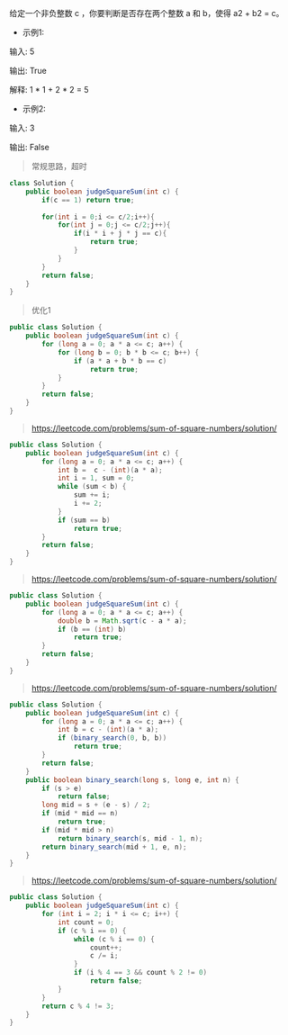 给定一个非负整数 c ，你要判断是否存在两个整数 a 和 b，使得 a2 + b2 = c。

- 示例1:

输入: 5

输出: True

解释: 1 * 1 + 2 * 2 = 5
 

- 示例2:

输入: 3

输出: False

>常规思路，超时
```java
class Solution {
    public boolean judgeSquareSum(int c) {
        if(c == 1) return true;
        
        for(int i = 0;i <= c/2;i++){
            for(int j = 0;j <= c/2;j++){
                if(i * i + j * j == c){
                    return true;
                }
            }
        }
        return false;
    }
}
```
>优化1
```java
public class Solution {
    public boolean judgeSquareSum(int c) {
        for (long a = 0; a * a <= c; a++) {
            for (long b = 0; b * b <= c; b++) {
                if (a * a + b * b == c)
                    return true;
            }
        }
        return false;
    }
}
```
>https://leetcode.com/problems/sum-of-square-numbers/solution/
```java
public class Solution {
    public boolean judgeSquareSum(int c) {
        for (long a = 0; a * a <= c; a++) {
            int b =  c - (int)(a * a);
            int i = 1, sum = 0;
            while (sum < b) {
                sum += i;
                i += 2;
            }
            if (sum == b)
                return true;
        }
        return false;
    }
}
```
>https://leetcode.com/problems/sum-of-square-numbers/solution/
```java
public class Solution {
    public boolean judgeSquareSum(int c) {
        for (long a = 0; a * a <= c; a++) {
            double b = Math.sqrt(c - a * a);
            if (b == (int) b)
                return true;
        }
        return false;
    }
}
```
>https://leetcode.com/problems/sum-of-square-numbers/solution/
```java
public class Solution {
    public boolean judgeSquareSum(int c) {
        for (long a = 0; a * a <= c; a++) {
            int b = c - (int)(a * a);
            if (binary_search(0, b, b))
                return true;
        }
        return false;
    }
    public boolean binary_search(long s, long e, int n) {
        if (s > e)
            return false;
        long mid = s + (e - s) / 2;
        if (mid * mid == n)
            return true;
        if (mid * mid > n)
            return binary_search(s, mid - 1, n);
        return binary_search(mid + 1, e, n);
    }
}
```
>https://leetcode.com/problems/sum-of-square-numbers/solution/
```java
public class Solution {
    public boolean judgeSquareSum(int c) {
        for (int i = 2; i * i <= c; i++) {
            int count = 0;
            if (c % i == 0) {
                while (c % i == 0) {
                    count++;
                    c /= i;
                }
                if (i % 4 == 3 && count % 2 != 0)
                    return false;
            }
        }
        return c % 4 != 3;
    }
}
```

